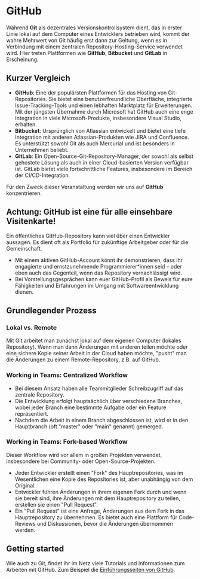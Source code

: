 # GitHub

Während **Git** als dezentrales Versionskontrollsystem dient, das in erster Linie lokal auf dem Computer eines Entwicklers betrieben wird, kommt der wahre Mehrwert von Git häufig erst dann zur Geltung, wenn es in Verbindung mit einem zentralen Repository-Hosting-Service verwendet wird. Hier treten Plattformen wie **GitHub**, **Bitbucket** und **GitLab** in Erscheinung.

## Kurzer Vergleich

- **GitHub**: Eine der populärsten Plattformen für das Hosting von Git-Repositories. Sie bietet eine benutzerfreundliche Oberfläche, integrierte Issue-Tracking-Tools und einen lebhaften Marktplatz für Erweiterungen. Mit der jüngsten Übernahme durch Microsoft hat GitHub auch eine enge Integration in viele Microsoft-Produkte, insbesondere Visual Studio, erhalten.
- **Bitbucket**: Ursprünglich von Atlassian entwickelt und bietet eine tiefe Integration mit anderen Atlassian-Produkten wie JIRA und Confluence. Es unterstützt sowohl Git als auch Mercurial und ist besonders in Unternehmen beliebt.
- **GitLab**: Ein Open-Source-Git-Repository-Manager, der sowohl als selbst gehostete Lösung als auch in einer Cloud-basierten Version verfügbar ist. GitLab bietet viele fortschrittliche Features, insbesondere im Bereich der CI/CD-Integration.

Für den Zweck dieser Veranstaltung werden wir uns auf **GitHub** konzentrieren.

## Achtung: GitHub ist eine für alle einsehbare Visitenkarte!

Ein öffentliches GitHub-Repository kann viel über einen Entwickler aussagen. Es dient oft als Portfolio für zukünftige Arbeitgeber oder für die Gemeinschaft.

- Mit einem aktiven GitHub-Account könnt ihr demonstrieren, dass ihr engagierte und ernstzunehmende Programmierer*innen seid – oder eben auch das Gegenteil, wenn das Repository vernachlässigt wird.
- Bei Vorstellungsgesprächen kann euer GitHub-Profil als Beweis für eure Fähigkeiten und Erfahrungen im Umgang mit Softwareentwicklung dienen.

## Grundlegender Prozess

### Lokal vs. Remote

Mit Git arbeitet man zunächst lokal auf dem eigenen Computer (lokales Repository). Wenn man dann Änderungen mit anderen teilen möchte oder eine sichere Kopie seiner Arbeit in der Cloud haben möchte, "pusht" man die Änderungen zu einem Remote-Repository, z.B. auf GitHub.

### Working in Teams: Centralized Workflow

- Bei diesem Ansatz haben alle Teammitglieder Schreibzugriff auf das zentrale Repository.
- Die Entwicklung erfolgt hauptsächlich über verschiedene Branches, wobei jeder Branch eine bestimmte Aufgabe oder ein Feature repräsentiert.
- Nachdem die Arbeit in einem Branch abgeschlossen ist, wird er in den Hauptbranch (oft "master" oder "main" genannt) gemerged.

### Working in Teams: Fork-based Workflow

Dieser Workflow wird vor allem in großen Projekten verwendet, insbesondere bei Community- oder Open-Source-Projekten.

- Jeder Entwickler erstellt einen "Fork" des Hauptrepositories, was im Wesentlichen eine Kopie des Repositories ist, aber unabhängig von dem Original.
- Entwickler führen Änderungen in ihrem eigenen Fork durch und wenn sie bereit sind, ihre Änderungen mit dem Hauptrepository zu teilen, erstellen sie einen "Pull Request".
- Ein "Pull Request" ist eine Anfrage, Änderungen aus dem Fork in das Hauptrepository zu übernehmen. Es bietet auch eine Plattform für Code-Reviews und Diskussionen, bevor die Änderungen übernommen werden.



## Getting started

Wie auch zu Git, findet ihr im Netz viele Tutorials und Informationen zum Arbeiten mit GitHub.
Zum Beispiel die [Einführungsseiten von GitHub](https://docs.github.com/en/get-started).

